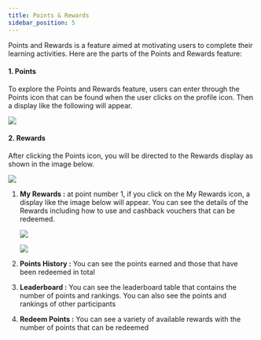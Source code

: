 ```yaml
---
title: Points & Rewards
sidebar_position: 5
---
```

Points and Rewards is a feature aimed at motivating users to complete their learning activities. Here are the parts of the Points and Rewards feature:

#### **1. Points**

To explore the Points and Rewards feature, users can enter through the Points icon that can be found when the user clicks on the profile icon. Then a display like the following will appear.

![](/img/reward_1.1.png)

#### **2. Rewards**

After clicking the Points icon, you will be directed to the Rewards display as shown in the image below.

![](/img/reward_1.2.png)

1. **My Rewards :** at point number 1, if you click on the My Rewards icon, a display like the image below will appear. You can see the details of the Rewards including how to use and cashback vouchers that can be redeemed.

   ![](/img/reward_1.4.png)

   ![](/img/reward_1.3.png)
2. **Points History :** You can see the points earned and those that have been redeemed in total
3. **Leaderboard :** You can see the leaderboard table that contains the number of points and rankings. You can also see the points and rankings of other participants 
4. **Redeem Points :** You can see a variety of available rewards with the number of points that can be redeemed